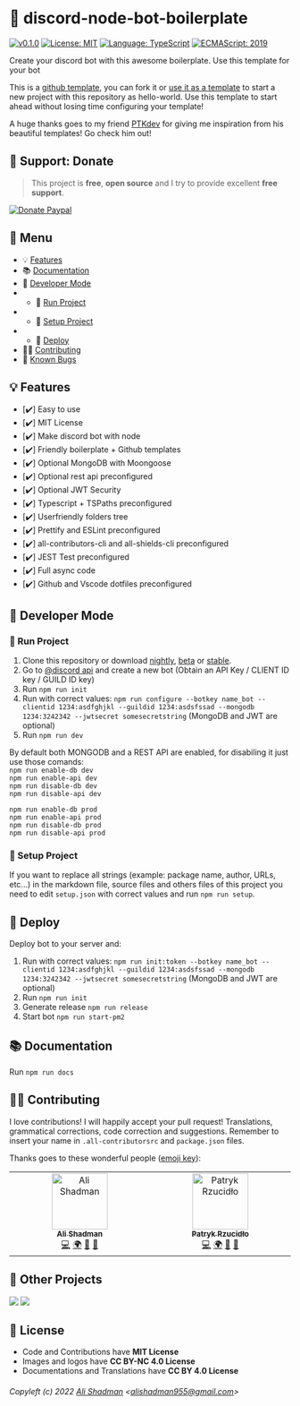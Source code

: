 # 🤖 discord-node-bot-boilerplate

<!-- all-shields/header-badges:START -->

[![v0.1.0](https://img.shields.io/badge/version-v0.1.0-lightgray.svg?style=flat&logo=)](https://github.com/alishd-boilerplate/discord-node-bot-boilerplate/blob/main/CHANGELOG.md) [![License: MIT](https://img.shields.io/badge/license-MIT-brightgreen.svg?style=flat&logo=license)](https://github.com/alishd-boilerplate/discord-node-bot-boilerplate/blob/main/LICENSE.md) [![Language: TypeScript](https://img.shields.io/badge/language-typescript-blue.svg?style=flat&logo=typescript)](https://www.typescriptlang.org/) [![ECMAScript: 2019](https://img.shields.io/badge/ES-9-F7DF1E.svg?style=flat&logo=javascript)](https://github.com/tc39/ecma262)

<!-- all-shields/header-badges:END -->

Create your discord bot with this awesome boilerplate. Use this template for your bot

This is a [github template](https://github.blog/2019-06-06-generate-new-repositories-with-repository-templates/), you can fork it or [use it as a template](https://github.com/alishd-boilerplate/discord-node-bot-boilerplate/generate) to start a new project with this repository as hello-world. Use this template to start ahead without losing time configuring your template!

A huge thanks goes to my friend [PTKdev](https://github.com/PTKdev) for giving me inspiration from his beautiful templates! Go check him out!

## 🎁 Support: Donate

> This project is **free**, **open source** and I try to provide excellent **free support**.

<!-- all-shields/sponsors-badges:START -->

[![Donate Paypal](https://img.shields.io/badge/donate-paypal-005EA6.svg?style=for-the-badge&logo=paypal)](https://www.paypal.me/alishadman95)

<!-- all-shields/sponsors-badges:END -->

## 📎 Menu

-   💡 [Features](#-features)
-   📚 [Documentation](#-documentation)
-   🔨 [Developer Mode](#-developer-mode)
-   -   🏁 [Run Project](#-run-project)
-   -   💾 [Setup Project](#-setup-project)
-   -   🚀 [Deploy](#-deploy)
-   👨‍💻 [Contributing](#-contributing)
-   🐛 [Known Bugs](https://github.com/alishd-boilerplate/discord-node-bot-boilerplate/issues?q=is%3Aopen+is%3Aissue+label%3Abug)

## 💡 Features

-   [✔️] Easy to use
-   [✔️] MIT License
-   [✔️] Make discord bot with node
-   [✔️] Friendly boilerplate + Github templates
-   [✔️] Optional MongoDB with Moongoose
-   [✔️] Optional rest api preconfigured
-   [✔️] Optional JWT Security
-   [✔️] Typescript + TSPaths preconfigured
-   [✔️] Userfriendly folders tree
-   [✔️] Prettify and ESLint preconfigured
-   [✔️] all-contributors-cli and all-shields-cli preconfigured
-   [✔️] JEST Test preconfigured
-   [✔️] Full async code
-   [✔️] Github and Vscode dotfiles preconfigured

## 🔨 Developer Mode

### 🏁 Run Project

1. Clone this repository or download [nightly](https://github.com/alishd-boilerplate/discord-node-bot-boilerplate/archive/nightly.zip), [beta](https://github.com/alishd-boilerplate/discord-node-bot-boilerplate/archive/beta.zip) or [stable](https://github.com/alishd-boilerplate/discord-node-bot-boilerplate/archive/main.zip).
2. Go to [@discord api](https://discord.com/developers/applications) and create a new bot (Obtain an API Key / CLIENT ID key / GUILD ID key)
3. Run `npm run init`
4. Run with correct values:
   `npm run configure --botkey name_bot --clientid 1234:asdfghjkl --guildid 1234:asdsfssad --mongodb 1234:3242342 --jwtsecret somesecretstring` (MongoDB and JWT are optional)
5. Run `npm run dev`

By default both MONGODB and a REST API are enabled, for disabiling it just use those comands:  
`npm run enable-db dev`  
`npm run enable-api dev`  
`npm run disable-db dev`  
`npm run disable-api dev`

`npm run enable-db prod`  
`npm run enable-api prod`  
`npm run disable-db prod`  
`npm run disable-api prod`

### 💾 Setup Project

If you want to replace all strings (example: package name, author, URLs, etc...) in the markdown file, source files and others files of this project you need to edit `setup.json` with correct values and run `npm run setup`.

## 🚀 Deploy

Deploy bot to your server and:

1. Run with correct values: `npm run init:token --botkey name_bot --clientid 1234:asdfghjkl --guildid 1234:asdsfssad --mongodb 1234:3242342 --jwtsecret somesecretstring` (MongoDB and JWT are optional)
2. Run `npm run init`
3. Generate release `npm run release`
4. Start bot `npm run start-pm2`

## 📚 Documentation

Run `npm run docs`

## 👨‍💻 Contributing

I love contributions! I will happily accept your pull request! Translations, grammatical corrections, code correction and suggestions. Remember to insert your name in `.all-contributorsrc` and `package.json` files.

Thanks goes to these wonderful people ([emoji key](https://allcontributors.org/docs/en/emoji-key)):

<!-- ALL-CONTRIBUTORS-LIST:START -->
<!-- prettier-ignore-start -->
<!-- markdownlint-disable -->
<table>
  <tbody>
    <tr>
      <td align="center" valign="top" width="16.66%"><a href="https://alishd.dev"><img src="https://avatars.githubusercontent.com/u/50172746?s=400&u=c681fbe46cb0e3a866b3d19bdd2a96bfb21c7144&v=4?s=100" width="100px;" alt="Ali Shadman"/><br /><sub><b>Ali Shadman</b></sub></a><br /><a href="https://github.com/alishadman95/alishd-boilerplate/discord-node-bot-boilerplate/commits?author=alishd" title="Code">💻</a> <a href="#translation-alishd" title="Translation">🌍</a> <a href="https://github.com/alishadman95/alishd-boilerplate/discord-node-bot-boilerplate/commits?author=alishd" title="Documentation">📖</a> <a href="https://github.com/alishadman95/alishd-boilerplate/discord-node-bot-boilerplate/issues?q=author%3Aalishd" title="Bug reports">🐛</a></td>
      <td align="center" valign="top" width="16.66%"><a href="https://ptk.dev"><img src="https://avatars1.githubusercontent.com/u/442844?v=4?s=100" width="100px;" alt="Patryk Rzucidło"/><br /><sub><b>Patryk Rzucidło</b></sub></a><br /><a href="https://github.com/alishadman95/alishd-boilerplate/discord-node-bot-boilerplate/commits?author=ptkdev" title="Code">💻</a> <a href="#translation-ptkdev" title="Translation">🌍</a> <a href="https://github.com/alishadman95/alishd-boilerplate/discord-node-bot-boilerplate/commits?author=ptkdev" title="Documentation">📖</a> <a href="https://github.com/alishadman95/alishd-boilerplate/discord-node-bot-boilerplate/issues?q=author%3Aptkdev" title="Bug reports">🐛</a></td>
    </tr>
  </tbody>
</table>

<!-- markdownlint-restore -->
<!-- prettier-ignore-end -->

<!-- ALL-CONTRIBUTORS-LIST:END -->

## 🦄 Other Projects

<!-- all-shields/projects-badges1:START -->

[![](https://img.shields.io/badge/%F0%9F%8E%A8%20God%20bot-BOT-f1c40f.svg?style=flat&logo=)](https://github.com/alishadman95/godbot) [![](https://img.shields.io/badge/%F0%9F%91%94%20Boilerplate-BOT-f368e0.svg?style=flat&logo=)](https://github.com/alishd-boilerplate?q=bot)

<!-- all-shields/projects-badges1:END -->

## 💫 License

-   Code and Contributions have **MIT License**
-   Images and logos have **CC BY-NC 4.0 License**
-   Documentations and Translations have **CC BY 4.0 License**

###### Copyleft (c) 2022 [Ali Shadman](https://alishd.dev) <[alishadman955@gmail.com](mailto:alishadman955@gmail.com)>
